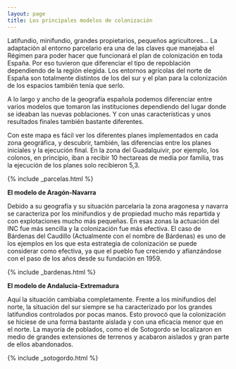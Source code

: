 ```yaml
---
layout: page
title: Los principales modelos de colonización
---
```

Latifundio, minifundio, grandes propietarios, pequeños agricultores… La adaptación al entorno parcelario era una de las claves que manejaba el Régimen para poder hacer que funcionará el plan de colonización en toda España. Por eso tuvieron que diferenciar el tipo de repoblación dependiendo de la región elegida. Los entornos agrícolas del norte de España son totalmente distintos de los del sur y el plan para la colonización de los espacios también tenía que serlo.
 
A lo largo y ancho de la geografía española podemos diferenciar entre varios modelos que tomaron las instituciones dependiendo del lugar donde se ideaban las nuevas poblaciones. Y con unas características y unos resultados finales también bastante diferentes.

Con este mapa es fácil ver los diferentes planes implementados en cada zona geográfica, y descubrir, también, las diferencias entre los planes iniciales y la ejecución final. En la zona del Guadalquivir, por ejemplo, los colonos, en principio, iban a recibir 10 hectareas de media por familia, tras la ejecución de los planes solo recibieron 5,3.


{% include _parcelas.html %}
 
<b>El modelo de Aragón-Navarra</b> 
 
Debido a su geografía y su situación parcelaria la zona aragonesa y navarra se caracteriza por los minifundios y de propiedad mucho más repartida y con explotaciones mucho más pequeñas. En esas zonas la actuación del INC fue más sencilla y la colonización fue más efectiva. El caso de Bárdenas del Caudillo (Actualmente con el nombre de Bárdenas) es uno de los ejemplos en los que esta estrategia de colonización se puede considerar como efectiva, ya que el pueblo fue creciendo y afianzándose con el paso de los años desde su fundación en 1959.

{% include _bardenas.html %}

<b>El modelo de Andalucia-Extremadura</b>
 
Aquí la situación cambiaba completamente. Frente a los minifundios del norte, la situación del sur siempre se ha caracterizado por los grandes latifundios controlados por pocas manos. Esto provocó que la colonización se hiciese de una forma bastante aislada y con una eficacia menor que en el norte. La mayoría de poblados, como el de Sotogordo se localizaron en medio de grandes extensiones de terrenos y acabaron aislados y gran parte de ellos abandonados.

{% include _sotogordo.html %}
